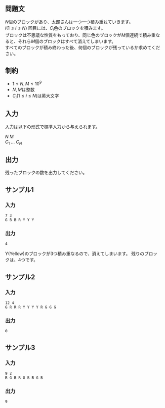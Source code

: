 ## 問題文

$N$個のブロックがあり、太郎さんは一つ一つ積み重ねていきます。  
$i(1 ≤ i ≤ N)$ 回目には、$C_i$​色のブロックを積みます。	  
ブロックは不思議な性質をもっており、同じ色のブロックが$M$個連続で積み重なると、それら$M$個のブロックはすべて消えてしまいます。  
すべてのブロックが積み終わった後、何個のブロックが残っているか求めてください。

## 制約

- $1 \leq N , M \leq 10^9$
- $N, M$は整数
- $C_i(1 ≤ i ≤ N)$は英大文字

## 入力

入力は以下の形式で標準入力から与えられます。 

$N$ $M$  
$C_1$ ... $C_N$


## 出力

残ったブロックの数を出力してください。

## サンプル1

### 入力
```
7 3
G B B R Y Y Y
```

### 出力
```
4
```
Y(Yellow)のブロックが3つ積み重なるので、消えてしまいます。
残りのブロックは、4つです。

## サンプル2

### 入力
```
12 4
G R R R Y Y Y Y R G G G
```

### 出力
```
0
```

## サンプル3

### 入力
```
9 2
R G B R G B R G B
```

### 出力
```
9
```